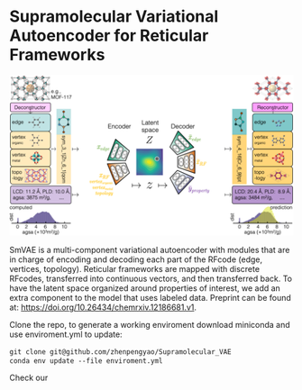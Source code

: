 # Supramolecular Variational Autoencoder for Reticular Frameworks

![GitHub Logo](/images/logo.png)

SmVAE is a multi-component variational autoencoder with modules that are in charge of encoding and decoding each part of the RFcode (edge, vertices, topology). Reticular frameworks are mapped with discrete RFcodes, transferred into continuous vectors, and then transferred back. To have the latent space organized around properties of interest, we add an extra component to the model that uses labeled data. Preprint can be found at: https://doi.org/10.26434/chemrxiv.12186681.v1.

Clone the repo, to generate a working enviroment download miniconda and use enviroment.yml to update:
```
git clone git@github.com/zhenpengyao/Supramolecular_VAE
conda env update --file enviroment.yml
```
Check our
